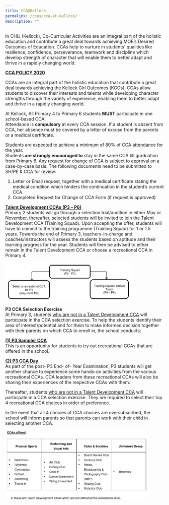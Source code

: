 ```yaml
---
title: CCA@Kellock
permalink: /ccas/cca-at-kellock/
description: ""
---
```

<p>In CHIJ (Kellock), Co-Curricular Activities are an integral part of the holistic education and contribute a great deal towards achieving MOE&rsquo;s Desired Outcomes of Education. CCAs help to nurture in students' qualities like resilience, confidence, perseverance, teamwork and discipline which develop strength of character that will enable them to better adapt and thrive in a rapidly changing world.</p>
<p><strong><u>CCA POLICY 2020</u></strong></p>
<p>CCAs are an integral part of the holistic education that contribute a great deal towards achieving the Kellock Girl Outcomes (KGOs). CCAs allow students to discover their interests and talents while developing character strengths through the variety of experience, enabling them to better adapt and thrive in a rapidly changing world.</p>
<p>At Kellock, All Primary 4 to Primary 6 students&nbsp;<strong>MUST</strong> participate in one school-based CCA.<br />Attendance is&nbsp;<strong>compulsory</strong>&nbsp;at every CCA session. If a student is absent from CCA, her absence must be covered by a letter of excuse from the parents or a medical certificate.</p>
<p>Students are expected to achieve a minimum of 80% of CCA attendance for the year.<br />Students<strong>&nbsp;are strongly encouraged to</strong> stay in the same CCA till graduation from Primary 6. Any request for change of CCA is subject to approval on a case-by-case basis. The following documents need to be submitted to SH/PE &amp; CCA for review:</p>
<ol>
<li>Letter or Email request, together with a medical certificate stating the medical condition which hinders the continuation in the student&rsquo;s current CCA.</li>
<li>Completed Request for Change of CCA Form (if request is approved)</li>
</ol>
<p><strong><u>Talent Development CCAs (P3 &ndash; P6)<br /></u></strong>Primary 2 students will go through a selection trial/audition in either May or November, thereafter, selected students will be invited to join the Talent Development CCA (Training Squad). Upon accepting the offer, students will have to commit to the training programme (Training Squad) for 1 or 1.5 years. Towards the end of Primary 3, teachers-in-charge and coaches/instructors will assess the students based on aptitude and their learning progress for the year. Students will then be advised to either remain in the Talent Development CCA or choose a recreational CCA in Primary 4.</p>
<img style="width: 80%;" src="/images/ccak1.jpg" />
<p><strong>P3 CCA Selection Exercise<br /></strong>At Primary 3, students&nbsp;<u>who are not in a Talent Development CCA</u> will participate in the CCA selection exercise. To help the students identify their area of interest/potential and for them to make informed decision together with their parents on which CCA to enroll in, the school conducts:</p>
<p><strong><u>(1) P3 Sampler CCA<br /></u></strong>This is an opportunity for students to try out recreational CCAs that are offered in the school.</p>
<p><strong><u>(2) P3 CCA Day<br /></u></strong>As part of the post- P3 End- of- Year Examination, P3 students will get another chance to experience some hands-on activities from the various recreational CCAs. CCA leaders from these recreational CCAs will also be sharing their experiences of the respective CCAs with them.&nbsp;</p>
<p>Thereafter, students&nbsp;<u>who are not in a Talent Development CCA</u>&nbsp;will participate in a CCA selection exercise. They are required to select their top 4 recreational CCA choices in order of preference.&nbsp;</p>
<p>In the event that all 4 choices of CCA choices are oversubscribed, the school will inform parents so that parents can work with their child in selecting another CCA.</p>
<img style="width: 90%;" src="/images/ccak2.jpg" />
